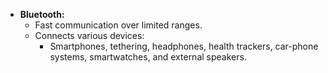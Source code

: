 - **Bluetooth:**
    - Fast communication over limited ranges.
    - Connects various devices:
        - Smartphones, tethering, headphones, health trackers, car-phone systems, smartwatches, and external speakers.